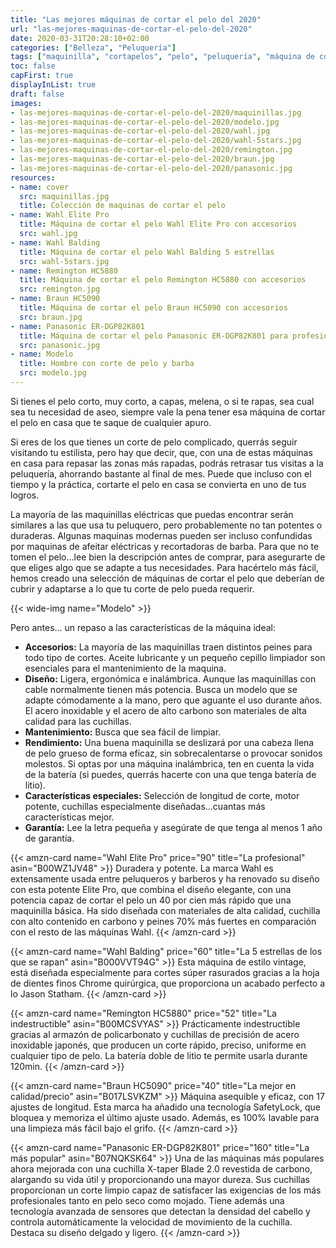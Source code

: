 ```yaml
---
title: "Las mejores máquinas de cortar el pelo del 2020"
url: "las-mejores-maquinas-de-cortar-el-pelo-del-2020"
date: 2020-03-31T20:28:10+02:00
categories: ["Belleza", "Peluquería"]
tags: ["maquinilla", "cortapelos", "pelo", "peluquería", "máquina de cortar", "barbería", "Braun", "Wahl", "Panasonic", "Remington"]
toc: false
capFirst: true
displayInList: true
draft: false
images:
- las-mejores-maquinas-de-cortar-el-pelo-del-2020/maquinillas.jpg
- las-mejores-maquinas-de-cortar-el-pelo-del-2020/modelo.jpg
- las-mejores-maquinas-de-cortar-el-pelo-del-2020/wahl.jpg
- las-mejores-maquinas-de-cortar-el-pelo-del-2020/wahl-5stars.jpg
- las-mejores-maquinas-de-cortar-el-pelo-del-2020/remington.jpg
- las-mejores-maquinas-de-cortar-el-pelo-del-2020/braun.jpg
- las-mejores-maquinas-de-cortar-el-pelo-del-2020/panasonic.jpg
resources:
- name: cover
  src: maquinillas.jpg
  title: Colección de maquinas de cortar el pelo
- name: Wahl Elite Pro
  title: Máquina de cortar el pelo Wahl Elite Pro con accesorios
  src: wahl.jpg
- name: Wahl Balding
  title: Máquina de cortar el pelo Wahl Balding 5 estrellas
  src: wahl-5stars.jpg
- name: Remington HC5880
  title: Máquina de cortar el pelo Remington HC5880 con accesorios
  src: remington.jpg
- name: Braun HC5090
  title: Máquina de cortar el pelo Braun HC5090 con accesorios
  src: braun.jpg
- name: Panasonic ER-DGP82K801
  title: Máquina de cortar el pelo Panasonic ER-DGP82K801 para profesionales
  src: panasonic.jpg
- name: Modelo
  title: Hombre con corte de pelo y barba
  src: modelo.jpg
---
```


Si tienes el pelo corto, muy corto, a capas, melena, o si te rapas, sea cual sea tu necesidad de aseo, siempre vale la pena tener esa máquina de cortar el pelo en casa que te saque de cualquier apuro.

Si eres de los que tienes un corte de pelo complicado, querrás seguir visitando tu estilista, pero hay que decir, que, con una de estas máquinas en casa para repasar las zonas más rapadas, podrás retrasar tus visitas a la peluquería, ahorrando bastante al final de mes.  Puede que incluso con el tiempo y la práctica, cortarte el pelo en casa se convierta en uno de tus logros.

<!--more-->

La mayoría de las maquinillas eléctricas que puedas encontrar serán similares a las que usa tu peluquero, pero probablemente no tan potentes o duraderas. Algunas maquinas modernas pueden ser incluso confundidas por maquinas de afeitar eléctricas y recortadoras de barba.
Para que no te tomen el pelo…lee bien la descripción antes de comprar, para asegurarte de que eliges algo que se adapte a tus necesidades. Para hacértelo más fácil, hemos creado una selección de máquinas de cortar el pelo que deberían de cubrir y adaptarse a lo que tu corte de pelo pueda requerir.

{{< wide-img name="Modelo" >}}

Pero antes... un repaso a las características de la máquina ideal:

* **Accesorios:** La mayoría de las maquinillas traen distintos peines para todo tipo de cortes. Aceite lubricante y un pequeño cepillo limpiador son esenciales para el mantenimiento de la maquina.
* **Diseño:** Ligera, ergonómica e inalámbrica. Aunque las maquinillas con cable normalmente tienen más potencia. Busca un modelo que se adapte cómodamente a la mano, pero que aguante el uso durante años. El acero inoxidable y el acero de alto carbono son materiales de alta calidad para las cuchillas.
* **Mantenimiento:** Busca que sea fácil de limpiar.
* **Rendimiento:** Una buena maquinilla se deslizará por una cabeza llena de pelo grueso de forma eficaz, sin sobrecalentarse o provocar sonidos molestos. Si optas por una máquina inalámbrica, ten en cuenta la vida de la batería (si puedes, querrás hacerte con una que tenga batería de litio).
* **Características especiales:** Selección de longitud de corte, motor potente, cuchillas especialmente diseñadas…cuantas más características mejor.
* **Garantía:** Lee la letra pequeña y asegúrate de que tenga al menos 1 año de garantía.

{{< amzn-card name="Wahl Elite Pro" price="90" title="La profesional" asin="B00WZ1JV48" >}}
Duradera y potente. La marca Wahl es extensamente usada entre peluqueros y barberos y ha renovado su diseño con esta potente Elite Pro, que combina el diseño elegante, con una potencia capaz de cortar el pelo un 40 por cien más rápido que una maquinilla básica. Ha sido diseñada con materiales de alta calidad, cuchilla con alto contenido en carbono y peines 70% más fuertes en comparación con el resto de las máquinas Wahl.
{{< /amzn-card >}}

{{< amzn-card name="Wahl Balding" price="60" title="La 5 estrellas de los que se rapan" asin="B000VVT94G" >}}
Esta máquina de estilo vintage, está diseñada especialmente para cortes súper rasurados gracias a la hoja de dientes finos Chrome quirúrgica, que proporciona un acabado perfecto a lo Jason Statham.
{{< /amzn-card >}}

{{< amzn-card name="Remington HC5880" price="52" title="La indestructible" asin="B00MCSVYAS" >}}
Prácticamente indestructible gracias al armazón de policarbonato y cuchillas de precisión de acero inoxidable japonés, que producen un corte rápido, preciso, uniforme en cualquier tipo de pelo. La batería doble de litio te permite usarla durante 120min.
{{< /amzn-card >}}

{{< amzn-card name="Braun HC5090" price="40" title="La mejor en calidad/precio" asin="B017LSVKZM" >}}
Máquina asequible y eficaz, con 17 ajustes de longitud. Esta marca ha añadido una tecnología SafetyLock, que bloquea y memoriza el último ajuste usado. Además, es 100% lavable para una limpieza más fácil bajo el grifo.
{{< /amzn-card >}}

{{< amzn-card name="Panasonic ER-DGP82K801" price="160" title="La más popular" asin="B07NQKSK64" >}}
Una de las máquinas más populares ahora mejorada con una cuchilla X-taper Blade 2.0 revestida de carbono, alargando su vida útil y proporcionando una mayor dureza. Sus cuchillas  proporcionan un corte limpio capaz de satisfacer las exigencias de los más profesionales tanto en pelo seco como mojado. Tiene además una tecnología avanzada de sensores que detectan la densidad del cabello y controla automáticamente la velocidad de movimiento de la cuchilla. Destaca su diseño delgado y ligero.
{{< /amzn-card >}}
